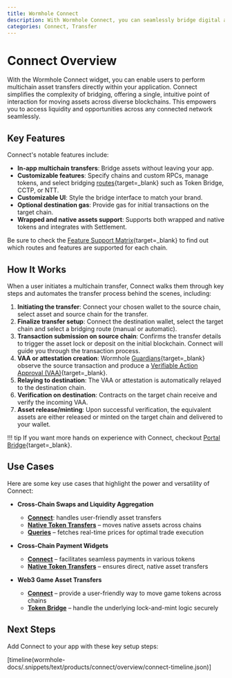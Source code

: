 ```yaml
---
title: Wormhole Connect
description: With Wormhole Connect, you can seamlessly bridge digital assets and data across a wide range of supported blockchain networks.
categories: Connect, Transfer
---
```


# Connect Overview 

With the Wormhole Connect widget, you can enable users to perform multichain asset transfers directly within your application. Connect simplifies the complexity of bridging, offering a single, intuitive point of interaction for moving assets across diverse blockchains. This empowers you to access liquidity and opportunities across any connected network seamlessly.

## Key Features

Connect's notable features include:

- **In-app multichain transfers**: Bridge assets without leaving your app.
- **Customizable features**: Specify chains and custom RPCs, manage tokens, and select bridging [routes](/docs/products/connect/concepts/routes/){target=\_blank} such as Token Bridge, CCTP, or NTT.
- **Customizable UI**: Style the bridge interface to match your brand.
- **Optional destination gas**: Provide gas for initial transactions on the target chain.
- **Wrapped and native assets support**: Supports both wrapped and native tokens and integrates with Settlement.

Be sure to check the [Feature Support Matrix](/docs/products/connect/reference/support-matrix/#feature-support-matrix){target=\_blank} to find out which routes and features are supported for each chain.

## How It Works

When a user initiates a multichain transfer, Connect walks them through key steps and automates the transfer process behind the scenes, including:

1. **Initiating the transfer**: Connect your chosen wallet to the source chain, select asset and source chain for the transfer.
2. **Finalize transfer setup**: Connect the destination wallet, select the target chain and select a bridging route (manual or automatic).
3. **Transaction submission on source chain**: Confirms the transfer details to trigger the asset lock or deposit on the initial blockchain. Connect will guide you through the transaction process.
4. **VAA or attestation creation**: Wormhole [Guardians](/docs/protocol/infrastructure/guardians/){target=\_blank} observe the source transaction and produce a [Verifiable Action Approval (VAA)](/docs/protocol/infrastructure/vaas/){target=\_blank}.
5. **Relaying to destination**: The VAA or attestation is automatically relayed to the destination chain.
6. **Verification on destination**: Contracts on the target chain receive and verify the incoming VAA.
7. **Asset release/minting**: Upon successful verification, the equivalent assets are either released or minted on the target chain and delivered to your wallet.

!!! tip
    If you want more hands on experience with Connect, checkout [Portal Bridge](https://portalbridge.com/){target=\_blank}.

## Use Cases

Here are some key use cases that highlight the power and versatility of Connect:

- **Cross-Chain Swaps and Liquidity Aggregation**

    - [**Connect**](/docs/products/connect/get-started/): handles user-friendly asset transfers
    - [**Native Token Transfers**](/docs/products/native-token-transfers/overview/) – moves native assets across chains
    - [**Queries**](/docs/products/queries/overview/) – fetches real-time prices for optimal trade execution

- **Cross-Chain Payment Widgets**

    - [**Connect**](/docs/products/connect/get-started/) – facilitates seamless payments in various tokens
    - [**Native Token Transfers**](/docs/products/native-token-transfers/overview/) – ensures direct, native asset transfers

- **Web3 Game Asset Transfers**

    - [**Connect**](/docs/products/connect/get-started/) – provide a user-friendly way to move game tokens across chains
    - [**Token Bridge**](/docs/products/token-bridge/overview/) – handle the underlying lock-and-mint logic securely

## Next Steps 

Add Connect to your app with these key setup steps:

[timeline(wormhole-docs/.snippets/text/products/connect/overview/connect-timeline.json)]
